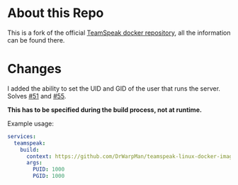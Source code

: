 # About this Repo

This is a fork of the official [TeamSpeak docker repository](https://github.com/TeamSpeak-Systems/teamspeak-linux-docker-images),
all the information can be found there.

# Changes

I added the ability to set the UID and GID of the user that runs the server. Solves [#51](https://github.com/TeamSpeak-Systems/teamspeak-linux-docker-images/issues/51) and [#55](https://github.com/TeamSpeak-Systems/teamspeak-linux-docker-images/issues/55).

**This has to be specified during the build process, not at runtime.**

Example usage:
```yaml
services:
  teamspeak:
    build:
      context: https://github.com/DrWarpMan/teamspeak-linux-docker-images.git#master:alpine
      args:
        PUID: 1000
        PGID: 1000
```